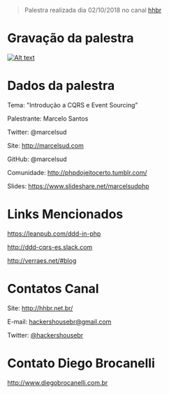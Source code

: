 > Palestra realizada dia 02/10/2018 no canal [hhbr](http://youtube.com/hhbr-tech)

# Gravação da palestra
[![Alt text](https://i.ytimg.com/vi/wUlsQD9dnKI/hqdefault.jpg)](https://www.youtube.com/watch?v=wUlsQD9dnKI)

# Dados da palestra

Tema: "Introdução a CQRS e Event Sourcing”

Palestrante: Marcelo Santos

Twitter: @marcelsud 

Site: http://marcelsud.com

GitHub: @marcelsud

Comunidade: http://phpdojeitocerto.tumblr.com/

Slides: https://www.slideshare.net/marcelsudphp

# Links Mencionados

https://leanpub.com/ddd-in-php

http://ddd-cqrs-es.slack.com

http://verraes.net/#blog

# Contatos Canal
Site: http://hhbr.net.br/

E-mail: hackershousebr@gmail.com

Twitter: [@hackershousebr](twitter.com/hackershousebr)

# Contato Diego Brocanelli
http://www.diegobrocanelli.com.br
